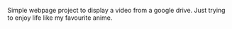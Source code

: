 Simple webpage project to display a video from a google drive.
Just trying to enjoy life like my favourite anime.
